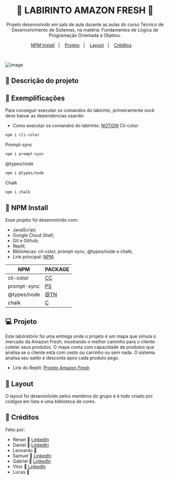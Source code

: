 <h1 align="center">🛒 LABIRINTO AMAZON FRESH 🛒</h1>

<p align="center">
Projeto desenvolvido em sala de aula durante as aulas do curso Técnico de Desenvolvimento de Sistemas, na matéria: Fundamentos de Lógica de Programação Orientada a Objetos.
</p>

<p align="center">
  <a href="#-npm-install">NPM Install</a>&nbsp;&nbsp;&nbsp;|&nbsp;&nbsp;&nbsp;
  <a href="#-projeto">Projeto</a>&nbsp;&nbsp;&nbsp;|&nbsp;&nbsp;&nbsp;
  <a href="#-layout">Layout</a>&nbsp;&nbsp;&nbsp;|&nbsp;&nbsp;&nbsp;
  <a href="#-créditos">Créditos</a>&nbsp;&nbsp;&nbsp;&nbsp;&nbsp;&nbsp;
</p>

<br>

![image](https://user-images.githubusercontent.com/111576636/202312926-a391e31d-365d-4bdc-833c-09e18d89c9de.png)

## 🎁 Descrição do projeto



## 🔮 Exemplificações

Para conseguir executar os comandos do labirinto, primeiramente você deve baixar as dependencias usando:

- Como executar os comandos do labirinto: [NOTION]()
Cli-color:
```sh
npm i cli-color
```
Prompt-sync
```sh
npm i prompt-sync
```
@types/node
```sh
npm i @types/node
```
Chalk
```sh
npm i chalk
```

## 🎈 NPM Install

Esse projeto foi desenvolvido com:
- JavaScript;
- Google Cloud Shell;
- Git e Github;
- Replit;
- Bibliotecas: cli-color, prompt-sync, @types/node e chalk;
- Link principal: [NPM](https://www.npmjs.com/).

| NPM | PACKAGE |
| ------ | ------ |
| cli-color | [CC](https://www.npmjs.com/package/cli-color) |
| prompt-sync | [PS](https://www.npmjs.com/package/prompt-sync) |
| @types/node | [@TN](https://www.npmjs.com/package/@types/node) |
| chalk | [C](https://www.npmjs.com/package/chalk) |

## 💻 Projeto

Este labóratório foi uma entrega onde o projeto é um mapa que simula o mercado da Amazon Fresh, mostrando o melhor caminho para o cliente coletar seus produtos. O mapa conta com capacidade de produtos que analisa se o cliente está com cesto ou carrinho ou sem nada. O sistema analisa seu saldo e desconta após cada produto pego. 
- Link do Replit: [Projeto Amazon Fresh](https://replit.com/@blooddafuk/Amazon-Fresh)

## 🔖 Layout

O layout foi desenvolvido pelos membros do grupo e é todo criado por códigos em lista e uma biblioteca de cores.

## 🤠 Créditos

Feito por: 
- Renan :wave: [LinkedIn](https://www.linkedin.com/in/renan-gabriel/)
- Daniel :wave: [LinkedIn](https://www.linkedin.com/in/danielfernandes0304/)
- Leonardo :wave:
- Samuel :wave: [LinkedIn](https://www.linkedin.com/in/samuel-gon%C3%A7alves-493b7a255/)
- Gabriel :wave: [LinkedIn](https://www.linkedin.com/in/gabsouzkkj/)
- Vitor :wave: [LinkedIn](https://www.linkedin.com/in/vitor-junior-25230b249/)
- Lucas :wave:
